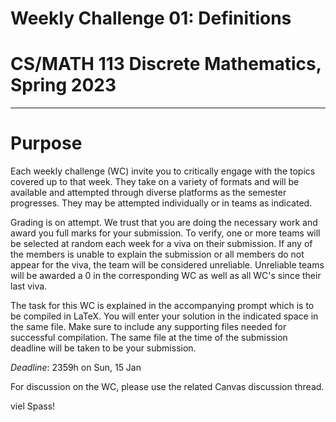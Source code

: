 # Weekly Challenge 01: Definitions
# CS/MATH 113 Discrete Mathematics, Spring 2023
***

# Purpose

Each weekly challenge (WC) invite you to critically engage with the topics covered up to that week. They take on a variety of formats and will be available and attempted through diverse platforms as the semester progresses. They may be attempted individually or in teams as indicated.

Grading is on attempt. We trust that you are doing the necessary work and award you full marks for your submission. To verify, one or more teams will be selected at random each week for a viva on their submission. If any of the members is unable to explain the submission or all members do not appear for the viva, the team will be considered unreliable. Unreliable teams will be awarded a 0 in the corresponding WC as well as all WC's since their last viva.

The task for this WC is explained in the accompanying prompt which is to be compiled in LaTeX. You will enter your solution in the indicated space in the same file. Make sure to include any supporting files needed for successful compilation. The same file at the time of the submission deadline will be taken to be your submission.

_Deadline_: 2359h on Sun, 15 Jan

For discussion on the WC, please use the related Canvas discussion thread.

viel Spass!
